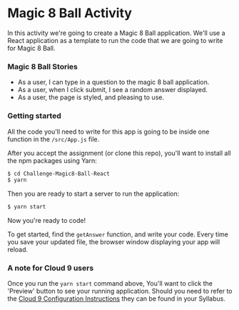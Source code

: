 # Magic 8 Ball Activity

In this activity we're going to create a Magic 8 Ball application.  We'll use a React application as a template to run the code that we are going to write for Magic 8 Ball.


### Magic 8 Ball Stories
* As a user, I can type in a question to the magic 8 ball application.
* As a user, when I click submit, I see a random answer displayed.
* As a user, the page is styled, and pleasing to use.

### Getting started

All the code you'll need to write for this app is going to be inside one function in the `/src/App.js` file.

After you accept the assignment (or clone this repo), you'll want to install all the npm packages using Yarn:

```bash
$ cd Challenge-Magic8-Ball-React
$ yarn
```

Then you are ready to start a server to run the application:

```bash
$ yarn start
```

Now you're ready to code!

To get started, find the `getAnswer` function, and write your code. Every time you save your updated file, the browser window displaying your app will reload.

### A note for Cloud 9 users
Once you run the `yarn start` command above,  You'll want to click the 'Preview' button to see your running application.  Should you need to refer to the [Cloud 9 Configuration Instructions](https://github.com/LEARNAcademy/cloud9-config) they can be found in your Syllabus.
